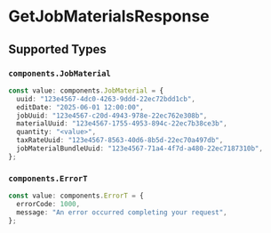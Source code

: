 # GetJobMaterialsResponse


## Supported Types

### `components.JobMaterial`

```typescript
const value: components.JobMaterial = {
  uuid: "123e4567-4dc0-4263-9ddd-22ec72bdd1cb",
  editDate: "2025-06-01 12:00:00",
  jobUuid: "123e4567-c20d-4943-978e-22ec762e308b",
  materialUuid: "123e4567-1755-4953-894c-22ec7b38ce3b",
  quantity: "<value>",
  taxRateUuid: "123e4567-8563-40d6-8b5d-22ec70a497db",
  jobMaterialBundleUuid: "123e4567-71a4-4f7d-a480-22ec7187310b",
};
```

### `components.ErrorT`

```typescript
const value: components.ErrorT = {
  errorCode: 1000,
  message: "An error occurred completing your request",
};
```

